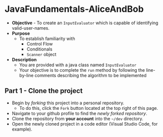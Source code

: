 # JavaFundamentals-AliceAndBob

* **Objective** - To create an `InputEvaluator` which is capable of identifying valid-user-names.
* **Purpose**
    * To establish familiarity with
        * Control Flow
        * Conditionals
        * `Scanner` object
* **Description**
    * You are provided with a java class named `InputEvaluator`
    * Your objective is to complete the `run` method by following the line-by-line comments describing the algorithm to be implemented



## Part 1 - Clone the project

* Begin by _forking_ this project into a personal repository.
   * To do this, click the `Fork` button located at the top right of this page.
* Navigate to your github profile to find the _newly forked repository_.
* Clone the repository from **your account** into the `~/dev` directory.
* Open the newly cloned project in a code editor (Visual Studio Code, for example).
